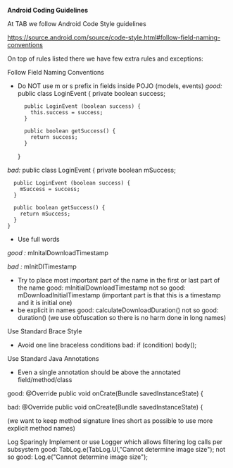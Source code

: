 **Android Coding Guidelines**

At TAB we follow Android Code Style guidelines

https://source.android.com/source/code-style.html#follow-field-naming-conventions

On top of rules listed there we have few extra rules and exceptions:

Follow Field Naming Conventions
- Do NOT use m or s prefix in fields inside POJO (models, events)
*good:* 
    public class LoginEvent {
        private boolean success;
        
        public LoginEvent (boolean success) {
          this.success = success;
        }
   
        public boolean getSuccess() {
          return success;
        }
    }

*bad:*
    public class LoginEvent {
      private boolean mSuccess;
      
      public LoginEvent (boolean success) {
        mSuccess = success;
      }
   
      public boolean getSuccess() {
        return mSuccess;
      }
    }

- Use full words

*good :* mInitalDownloadTimestamp

*bad :* mInitDlTimestamp

- Try to place most important part of the name in the first or last part of the name
good: mInitialDownloadTimestamp
not so good: mDownloadInitialTimestamp
(important part is that this is a timestamp and it is initial one)
- be explicit in names
good: calculateDownloadDuration()
not so good: duration()
(we use obfuscation so there is no harm done in long names)

Use Standard Brace Style
- Avoid one line braceless conditions
bad: if (condition) body();

Use Standard Java Annotations
- Even a single annotation should be above the annotated field/method/class

good:
@Override
public void onCrate(Bundle savedInstanceState) {

bad:
@Override public void onCreate(Bundle savedInstanceState) {

(we want to keep method signature lines short as possible to use more explicit method names)


Log Sparingly
Implement or use Logger which allows filtering log calls per subsystem
good:
TabLog.e(TabLog.UI,"Cannot determine image size");
not so good:
Log.e("Cannot determine image size");
